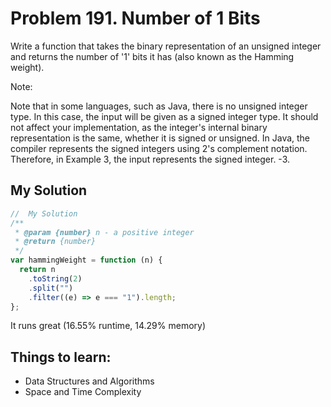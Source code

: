 # Problem 191. Number of 1 Bits

Write a function that takes the binary representation of an unsigned integer and returns the number of '1' bits it has (also known as the Hamming weight).

Note:

Note that in some languages, such as Java, there is no unsigned integer type. In this case, the input will be given as a signed integer type. It should not affect your implementation, as the integer's internal binary representation is the same, whether it is signed or unsigned.
In Java, the compiler represents the signed integers using 2's complement notation. Therefore, in Example 3, the input represents the signed integer. -3.

## My Solution

```js
//  My Solution
/**
 * @param {number} n - a positive integer
 * @return {number}
 */
var hammingWeight = function (n) {
  return n
    .toString(2)
    .split("")
    .filter((e) => e === "1").length;
};
```

It runs great (16.55% runtime, 14.29% memory)

## Things to learn:

- Data Structures and Algorithms
- Space and Time Complexity
